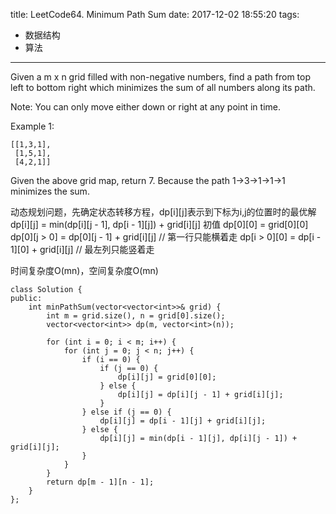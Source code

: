 title: LeetCode64. Minimum Path Sum
date: 2017-12-02 18:55:20
tags:
- 数据结构
- 算法
---

Given a m x n grid filled with non-negative numbers, find a path from top left to bottom right which minimizes the sum of all numbers along its path.

Note: You can only move either down or right at any point in time.

Example 1:

```
[[1,3,1],
 [1,5,1],
 [4,2,1]]
 ```

Given the above grid map, return 7. Because the path 1→3→1→1→1 minimizes the sum.


动态规划问题，先确定状态转移方程，dp[i][j]表示到下标为i,j的位置时的最优解
dp[i][j] = min(dp[i][j - 1], dp[i - 1][j]) + grid[i][j]
初值
dp[0][0] = grid[0][0]
dp[0][j > 0] = dp[0][j - 1] + grid[i][j] // 第一行只能横着走
dp[i > 0][0] = dp[i - 1][0] + grid[i][j] // 最左列只能竖着走


时间复杂度O(mn)，空间复杂度O(mn)

```
class Solution {
public:
    int minPathSum(vector<vector<int>>& grid) {
        int m = grid.size(), n = grid[0].size();
        vector<vector<int>> dp(m, vector<int>(n));
        
        for (int i = 0; i < m; i++) {
            for (int j = 0; j < n; j++) {
                if (i == 0) {
                    if (j == 0) {
                        dp[i][j] = grid[0][0];
                    } else {
                        dp[i][j] = dp[i][j - 1] + grid[i][j];
                    }
                } else if (j == 0) {
                    dp[i][j] = dp[i - 1][j] + grid[i][j];
                } else {
                    dp[i][j] = min(dp[i - 1][j], dp[i][j - 1]) + grid[i][j];
                }
            }
        }
        return dp[m - 1][n - 1];
    }
};
```

